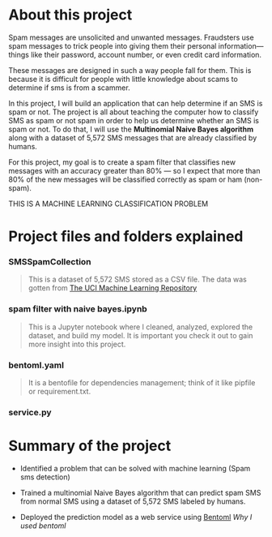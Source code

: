# About this project 

Spam messages are unsolicited and unwanted messages. Fraudsters use spam messages to trick people into giving them their personal information—things like their password, account number, or even credit card information.

These messages are designed in such a way people fall for them. This is because it is difficult for people with little knowledge about scams to determine if sms is from a scammer.

In this project, I will build an application that can help determine if an SMS is spam or not. The project is all about teaching the computer how to classify SMS as spam or not spam in order to help us determine whether an SMS is spam or not. To do that, I will use the **Multinomial Naive Bayes algorithm** along with a dataset of 5,572 SMS messages that are already classified by humans.

For this project, my goal is to create a spam filter that classifies new messages with an accuracy greater than 80% — so I expect that more than 80% of the new messages will be classified correctly as spam or ham (non-spam).

THIS IS A MACHINE LEARNING CLASSIFICATION PROBLEM




# Project files and folders explained 

### SMSSpamCollection
> This is a dataset of 5,572 SMS stored as a CSV file. The data was gotten from [The UCI Machine Learning Repository](https://archive.ics.uci.edu/dataset/228/sms+spam+collection)

### spam filter with naive bayes.ipynb
> This is a Jupyter notebook where I cleaned, analyzed, explored the dataset, and build my model. It is important you check it out to gain more insight into this project.

### bentoml.yaml
> It is a bentofile for dependencies management; think of it like pipfile or requirement.txt.

### service.py

# Summary of the project
- Identified a problem that can be solved with machine learning (Spam sms detection) 
- Trained a multinomial Naive Bayes algorithm that can predict spam SMS from normal SMS using a dataset of 5,572 SMS labeled by humans.

- Deployed the prediction model as a web service using [Bentoml](https://www.bentoml.com/) *Why I used bentoml* 
